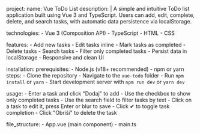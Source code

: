 
project:
name: Vue ToDo List
description: |
A simple and intuitive ToDo list application built using Vue 3 and TypeScript.
Users can add, edit, complete, delete, and search tasks,
with automatic data persistence via localStorage.

technologies: - Vue 3 (Composition API) - TypeScript - HTML - CSS

features: - Add new tasks - Edit tasks inline - Mark tasks as completed - Delete tasks - Search tasks - Filter only completed tasks - Persist data in localStorage - Responsive and clean UI

installation:
prerequisites: - Node.js (v18+ recommended) - npm or yarn
steps: - Clone the repository - Navigate to the `vue-todo` folder - Run `npm install` or `yarn` - Start development server with `npm run dev` or `yarn dev`

usage: - Enter a task and click "Dodaj" to add - Use the checkbox to show only completed tasks - Use the search field to filter tasks by text - Click on a task to edit it, press Enter or blur to save - Click ✔ to toggle task completion - Click "Obriši" to delete the task

file_structure: - App.vue (main component) - main.ts
